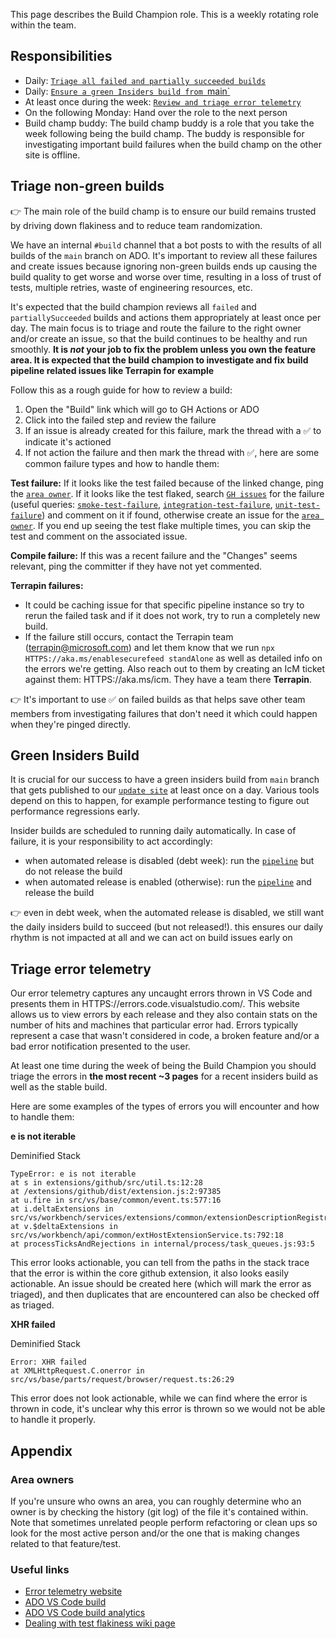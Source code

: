 This page describes the Build Champion role. This is a weekly rotating role within the team.

## Responsibilities

-   Daily:
    [`Triage all failed and partially succeeded builds`](#triage-non-green-builds)
-   Daily: [`Ensure a green Insiders build from `main`](#green-insiders-build)
-   At least once during the week:
    [`Review and triage error telemetry`](#triage-error-telemetry)
-   On the following Monday: Hand over the role to the next person
-   Build champ buddy: The build champ buddy is a role that you take the week
    following being the build champ. The buddy is responsible for investigating
    important build failures when the build champ on the other site is offline.

## Triage non-green builds

👉 The main role of the build champ is to ensure our build remains trusted by
driving down flakiness and to reduce team randomization.

We have an internal `#build` channel that a bot posts to with the results of all
builds of the `main` branch on ADO. It's important to review all these failures
and create issues because ignoring non-green builds ends up causing the build
quality to get worse and worse over time, resulting in a loss of trust of tests,
multiple retries, waste of engineering resources, etc.

It's expected that the build champion reviews all `failed` and
`partiallySucceeded` builds and actions them appropriately at least once per
day. The main focus is to triage and route the failure to the right owner and/or
create an issue, so that the build continues to be healthy and run smoothly.
**It is _not_ your job to fix the problem unless you own the feature area. It is
expected that the build champion to investigate and fix build pipeline related
issues like Terrapin for example**

Follow this as a rough guide for how to review a build:

1. Open the "Build" link which will go to GH Actions or ADO
2. Click into the failed step and review the failure
3. If an issue is already created for this failure, mark the thread with a ✅ to
   indicate it's actioned
4. If not action the failure and then mark the thread with ✅, here are some
   common failure types and how to handle them:

**Test failure:** If it looks like the test failed because of the linked change,
ping the [`area owner`](#area-owners). If it looks like the test flaked, search
[`GH issues`](https://github.com/microsoft/vscode/issues) for the failure (useful
queries:
[`smoke-test-failure`](https://github.com/microsoft/vscode/issues?q=is%3Aopen+is%3Aissue+label%3Asmoke-test-failure),
[`integration-test-failure`](https://github.com/microsoft/vscode/issues?q=is%3Aopen+is%3Aissue+label%3Aintegration-test-failure),
[`unit-test-failure`](https://github.com/microsoft/vscode/issues?q=is%3Aopen+is%3Aissue+label%3Aunit-test-failure))
and comment on it if found, otherwise create an issue for the
[`area owner`](#area-owners). If you end up seeing the test flake multiple times,
you can skip the test and comment on the associated issue.

**Compile failure:** If this was a recent failure and the "Changes" seems
relevant, ping the committer if they have not yet commented.

**Terrapin failures:**

-   It could be caching issue for that specific pipeline instance so try to
    rerun the failed task and if it does not work, try to run a completely new
    build.
-   If the failure still occurs, contact the Terrapin team
    (terrapin@microsoft.com) and let them know that we run
    `npx HTTPS://aka.ms/enablesecurefeed standAlone` as well as detailed info on
    the errors we're getting. Also reach out to them by creating an IcM ticket
    against them: HTTPS://aka.ms/icm. They have a team there **Terrapin**.

👉 It's important to use ✅ on failed builds as that helps save other team
members from investigating failures that don't need it which could happen when
they're pinged directly.

## Green Insiders Build

It is crucial for our success to have a green insiders build from `main` branch
that gets published to our
[`update site`](https://builds.code.visualstudio.com/builds/insider) at least once
on a day. Various tools depend on this to happen, for example performance
testing to figure out performance regressions early.

Insider builds are scheduled to running daily automatically. In case of failure,
it is your responsibility to act accordingly:

-   when automated release is disabled (debt week): run the
    [`pipeline`](https://monacotools.visualstudio.com/DefaultCollection/Monaco/_build?definitionId=111)
    but do not release the build
-   when automated release is enabled (otherwise): run the
    [`pipeline`](https://monacotools.visualstudio.com/DefaultCollection/Monaco/_build?definitionId=111)
    and release the build

👉 even in debt week, when the automated release is disabled, we still want the
daily insiders build to succeed (but not released!). this ensures our daily
rhythm is not impacted at all and we can act on build issues early on

## Triage error telemetry

Our error telemetry captures any uncaught errors thrown in VS Code and presents
them in HTTPS://errors.code.visualstudio.com/. This website allows us to view
errors by each release and they also contain stats on the number of hits and
machines that particular error had. Errors typically represent a case that
wasn't considered in code, a broken feature and/or a bad error notification
presented to the user.

At least one time during the week of being the Build Champion you should triage
the errors in **the most recent ~3 pages** for a recent insiders build as well
as the stable build.

Here are some examples of the types of errors you will encounter and how to
handle them:

**e is not iterable**

Deminified Stack

```
TypeError: e is not iterable
at s in extensions/github/src/util.ts:12:28
at /extensions/github/dist/extension.js:2:97385
at u.fire in src/vs/base/common/event.ts:577:16
at i.deltaExtensions in src/vs/workbench/services/extensions/common/extensionDescriptionRegistry.ts:88:21
at v.$deltaExtensions in src/vs/workbench/api/common/extHostExtensionService.ts:792:18
at processTicksAndRejections in internal/process/task_queues.js:93:5
```

This error looks actionable, you can tell from the paths in the stack trace that
the error is within the core github extension, it also looks easily actionable.
An issue should be created here (which will mark the error as triaged), and then
duplicates that are encountered can also be checked off as triaged.

**XHR failed**

Deminified Stack

```
Error: XHR failed
at XMLHttpRequest.C.onerror in src/vs/base/parts/request/browser/request.ts:26:29
```

This error does not look actionable, while we can find where the error is thrown
in code, it's unclear why this error is thrown so we would not be able to handle
it properly.

## Appendix

### Area owners

If you're unsure who owns an area, you can roughly determine who an owner is by
checking the history (git log) of the file it's contained within. Note that
sometimes unrelated people perform refactoring or clean ups so look for the most
active person and/or the one that is making changes related to that
feature/test.

### Useful links

- [Error telemetry website](https://errors.code.visualstudio.com/)
- [ADO VS Code build](https://monacotools.visualstudio.com/DefaultCollection/Monaco/_build?definitionId=111)
- [ADO VS Code build analytics](https://monacotools.visualstudio.com/DefaultCollection/Monaco/_build?definitionId=111&view=ms.vss-pipelineanalytics-web.new-build-definition-pipeline-analytics-view-cardmetrics)
- [Dealing with test flakiness wiki page](https://github.com/microsoft/vscode/wiki/Dealing-with-Test-Flakiness)